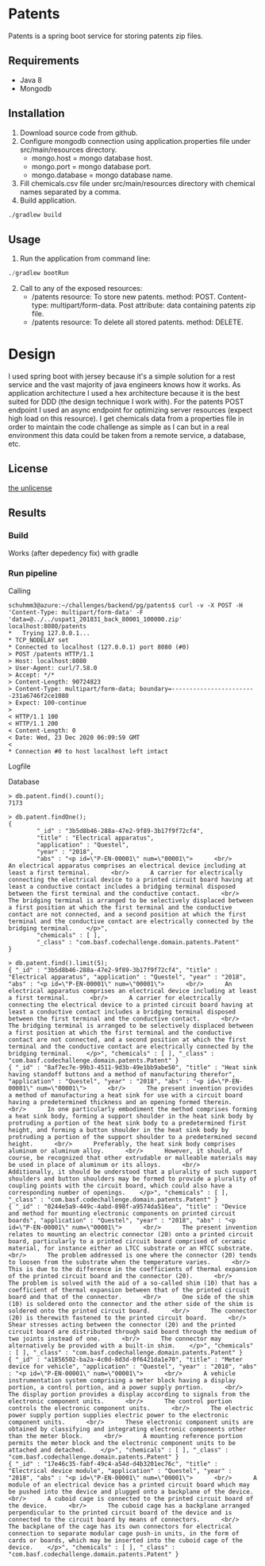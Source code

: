 

# Patents

Patents is a spring boot service for storing patents zip files.

## Requirements 
* Java 8
* Mongodb
## Installation

1. Download source code from github.
2. Configure mongodb connection using application.properties file under src/main/resources directory.
    - mongo.host = mongo database host.
    - mongo.port = mongo database port.
    - mongo.database = mongo database name.
3. Fill chemicals.csv file under src/main/resources directory with chemical names separated by a comma.   
4. Build application.

```bash
./gradlew build
```
## Usage

1. Run the application from command line:

```python
./gradlew bootRun
```
2. Call to any of the exposed resources:
    - /patents resource: To store new patents.
    method: POST. 
    Content-type: multipart/form-data. 
    Post attribute: data containing patents zip file. 
    - /patents resource: To delete all stored patents.
    method: DELETE.

# Design 

I used spring boot with jersey because it's a simple solution for a rest service and the vast majority of java
engineers knows how it works. 
As application architecture I used a hex architecture because it is the best suited for DDD (the design technique I work with).
For the patents POST endpoint I used an async endpoint for optimizing server resources (expect high load on this resource). 
I get chemicals data from a properties file in order to maintain the code challenge as simple as I can but in a 
real environment this data could be taken from a remote service, a database, etc.

## License
[the unlicense](https://unlicense.org)

## Results

### Build

Works (after depedency fix) with gradle 

### Run pipeline

Calling

```
schuhmm3@azure:~/challenges/backend/pg/patents$ curl -v -X POST -H 'Content-Type: multipart/form-data' -F 'data=@../../uspat1_201831_back_80001_100000.zip' localhost:8080/patents
*   Trying 127.0.0.1...
* TCP_NODELAY set
* Connected to localhost (127.0.0.1) port 8080 (#0)
> POST /patents HTTP/1.1
> Host: localhost:8080
> User-Agent: curl/7.58.0
> Accept: */*
> Content-Length: 90724823
> Content-Type: multipart/form-data; boundary=------------------------231a6746f2ce1080
> Expect: 100-continue
>
< HTTP/1.1 100
< HTTP/1.1 200
< Content-Length: 0
< Date: Wed, 23 Dec 2020 06:09:59 GMT
<
* Connection #0 to host localhost left intact
```

Logfile 

Database

```
> db.patent.find().count();
7173
```

```
> db.patent.findOne();
{
        "_id" : "3b5d8b46-288a-47e2-9f89-3b17f9f72cf4",
        "title" : "Electrical apparatus",
        "application" : "Questel",
        "year" : "2018",
        "abs" : "<p id=\"P-EN-00001\" num=\"00001\">      <br/>      An electrical apparatus comprises an electrical device including at least a first terminal.      <br/>      A carrier for electrically connecting the electrical device to a printed circuit board having at least a conductive contact includes a bridging terminal disposed between the first terminal and the conductive contact.      <br/>      The bridging terminal is arranged to be selectively displaced between a first position at which the first terminal and the conductive contact are not connected, and a second position at which the first terminal and the conductive contact are electrically connected by the bridging terminal.    </p>",
        "chemicals" : [ ],
        "_class" : "com.basf.codechallenge.domain.patents.Patent"
}
```

```
> db.patent.find().limit(5);
{ "_id" : "3b5d8b46-288a-47e2-9f89-3b17f9f72cf4", "title" : "Electrical apparatus", "application" : "Questel", "year" : "2018", "abs" : "<p id=\"P-EN-00001\" num=\"00001\">      <br/>      An electrical apparatus comprises an electrical device including at least a first terminal.      <br/>      A carrier for electrically connecting the electrical device to a printed circuit board having at least a conductive contact includes a bridging terminal disposed between the first terminal and the conductive contact.      <br/>      The bridging terminal is arranged to be selectively displaced between a first position at which the first terminal and the conductive contact are not connected, and a second position at which the first terminal and the conductive contact are electrically connected by the bridging terminal.    </p>", "chemicals" : [ ], "_class" : "com.basf.codechallenge.domain.patents.Patent" }
{ "_id" : "8af7ec7e-99b3-4511-9d3b-49e1bb9abe50", "title" : "Heat sink having standoff buttons and a method of manufacturing therefor", "application" : "Questel", "year" : "2018", "abs" : "<p id=\"P-EN-00001\" num=\"00001\">      <br/>      The present invention provides a method of manufacturing a heat sink for use with a circuit board having a predetermined thickness and an opening formed therein.      <br/>      In one particularly embodiment the method comprises forming a heat sink body, forming a support shoulder in the heat sink body by protruding a portion of the heat sink body to a predetermined first height, and forming a button shoulder in the heat sink body by protruding a portion of the support shoulder to a predetermined second height.      <br/>      Preferably, the heat sink body comprises aluminum or aluminum alloy.      <br/>      However, it should, of course, be recognized that other extrudable or malleable materials may be used in place of aluminum or its alloys.      <br/>      Additionally, it should be understood that a plurality of such support shoulders and button shoulders may be formed to provide a plurality of coupling points with the circuit board, which could also have a corresponding number of openings.    </p>", "chemicals" : [ ], "_class" : "com.basf.codechallenge.domain.patents.Patent" }
{ "_id" : "0244e5a9-449c-4abd-898f-a9574da516ea", "title" : "Device and method for mounting electronic components on printed circuit boards", "application" : "Questel", "year" : "2018", "abs" : "<p id=\"P-EN-00001\" num=\"00001\">      <br/>      The present invention relates to mounting an electric connector (20) onto a printed circuit board, particularly to a printed circuit board comprised of ceramic material, for instance either an LTCC substrate or an HTCC substrate.      <br/>      The problem addressed is one where the connector (20) tends to loosen from the substrate when the temperature varies.      <br/>      This is due to the difference in the coefficients of thermal expansion of the printed circuit board and the connector (20).      <br/>      The problem is solved with the aid of a so-called shim (10) that has a coefficient of thermal expansion between that of the printed circuit board and that of the connector.      <br/>      One side of the shim (10) is soldered onto the connector and the other side of the shim is soldered onto the printed circuit board.      <br/>      The connector (20) is therewith fastened to the printed circuit board.      <br/>      Shear stresses acting between the connector (20) and the printed circuit board are distributed through said board through the medium of two joints instead of one.      <br/>      The connector may alternatively be provided with a built-in shim.    </p>", "chemicals" : [ ], "_class" : "com.basf.codechallenge.domain.patents.Patent" }
{ "_id" : "a1856502-ba2a-4c0d-8d3d-0f6421da1e70", "title" : "Meter device for vehicle", "application" : "Questel", "year" : "2018", "abs" : "<p id=\"P-EN-00001\" num=\"00001\">      <br/>      A vehicle instrumentation system comprising a meter block having a display portion, a control portion, and a power supply portion.      <br/>      The display portion provides a display according to signals from the electronic component units.      <br/>      The control portion controls the electronic component units.      <br/>      The electric power supply portion supplies electric power to the electronic component units.      <br/>      These electronic component units are obtained by classifying and integrating electronic components other than the meter block.      <br/>      A mounting reference portion permits the meter block and the electronic component units to be attached and detached.    </p>", "chemicals" : [ ], "_class" : "com.basf.codechallenge.domain.patents.Patent" }
{ "_id" : "17e46c35-fabf-49c4-a54d-d4b3201ec76c", "title" : "Electrical device module", "application" : "Questel", "year" : "2018", "abs" : "<p id=\"P-EN-00001\" num=\"00001\">      <br/>      A module of an electrical device has a printed circuit board which may be pushed into the device and plugged onto a backplane of the device.      <br/>      A cuboid cage is connected to the printed circuit board of the device.      <br/>      The cuboid cage has a backplane arranged perpendicular to the printed circuit board of the device and is connected to the circuit board by means of connectors.      <br/>      The backplane of the cage has its own connectors for electrical connection to separate modular cage push-in units, in the form of cards or boards, which may be inserted into the cuboid cage of the device.    </p>", "chemicals" : [ ], "_class" : "com.basf.codechallenge.domain.patents.Patent" }
```

